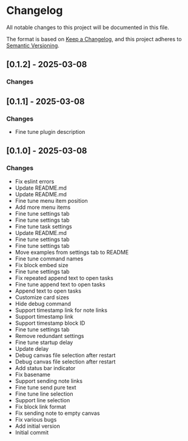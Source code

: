 # Changelog

All notable changes to this project will be documented in this file.

The format is based on [Keep a Changelog](https://keepachangelog.com/en/1.0.0/),
and this project adheres to [Semantic Versioning](https://semver.org/spec/v2.0.0.html).




## [0.1.2] - 2025-03-08

### Changes



## [0.1.1] - 2025-03-08

### Changes

- Fine tune plugin description

## [0.1.0] - 2025-03-08

### Changes

- Fix eslint errors
- Update README.md
- Update README.md
- Fine tune menu item position
- Add more menu items
- Fine tune settings tab
- Fine tune settings tab
- Fine tune task settings
- Update README.md
- Fine tune settings tab
- Fine tune settings tab
- Move examples from settings tab to README
- Fine tune command names
- Fix block embed size
- Fine tune settings tab
- Fix repeated append text to open tasks
- Fine tune append text to open tasks
- Append text to open tasks
- Customize card sizes
- Hide debug command
- Support timestamp link for note links
- Support timestamp link
- Support timestamp block ID
- Fine tune settings tab
- Remove redundant settings
- Fine tune startup delay
- Update delay
- Debug canvas file selection after restart
- Debug canvas file selection after restart
- Add status bar indicator
- Fix basename
- Support sending note links
- Fine tune send pure text
- Fine tune line selection
- Support line selection
- Fix block link format
- Fix sending note to empty canvas
- Fix various bugs
- Add initial version
- Initial commit

